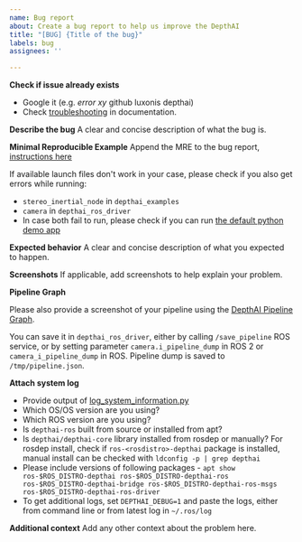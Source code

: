 ```yaml
---
name: Bug report
about: Create a bug report to help us improve the DepthAI
title: "[BUG] {Title of the bug}"
labels: bug
assignees: ''

---
```


**Check if issue already exists**

- Google it (e.g. *error xy* github luxonis depthai)
- Check [troubleshooting](https://docs.luxonis.com/en/latest/pages/troubleshooting/) in documentation.

**Describe the bug**
A clear and concise description of what the bug is.

**Minimal Reproducible Example**
Append the MRE to the bug report, [instructions here](https://docs.luxonis.com/en/latest/pages/support/#creating-minimal-reproducible-example)

If available launch files don't work in your case, please check if you also get errors while running:
- `stereo_inertial_node` in `depthai_examples`
- `camera` in `depthai_ros_driver`
- In case both fail to run, please check if you can run [the default python demo app](https://docs.luxonis.com/en/latest/#demo-script)

**Expected behavior**
A clear and concise description of what you expected to happen.

**Screenshots**
If applicable, add screenshots to help explain your problem.

**Pipeline Graph**

Please also provide a screenshot of your pipeline using the [DepthAI Pipeline Graph](https://github.com/geaxgx/depthai_pipeline_graph).

You can save it in `depthai_ros_driver`, either by calling `/save_pipeline` ROS service, or by setting parameter `camera.i_pipeline_dump` in ROS 2 or `camera_i_pipeline_dump` in ROS. Pipeline dump is saved to `/tmp/pipeline.json`.

**Attach system log**
 - Provide output of [log_system_information.py](https://github.com/luxonis/depthai/blob/main/log_system_information.py)
 - Which OS/OS version are you using?
 - Which ROS version are you using?
 - Is `depthai-ros` built from source or installed from apt?
 - Is `depthai/depthai-core` library installed from rosdep or manually? For rosdep install, check if `ros-<rosdistro>-depthai` package is installed, manual install can be checked with `ldconfig -p | grep depthai`
 - Please include versions of following packages - `apt show ros-$ROS_DISTRO-depthai ros-$ROS_DISTRO-depthai-ros ros-$ROS_DISTRO-depthai-bridge ros-$ROS_DISTRO-depthai-ros-msgs ros-$ROS_DISTRO-depthai-ros-driver`
 - To get additional logs, set `DEPTHAI_DEBUG=1` and paste the logs, either from command line or from latest log in `~/.ros/log`

**Additional context**
Add any other context about the problem here.
